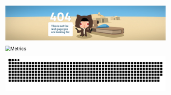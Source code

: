 ![404](https://github.com/Suk0803/imgs/blob/main/404.png)

![Metrics](https://metrics.lecoq.io/Suk0803?template=classic&isocalendar=1&habits=1&people=1&achievements=1&base=header%2C%20activity%2C%20community%2C%20repositories%2C%20metadata&base.indepth=false&base.hireable=false&base.skip=false&isocalendar=false&isocalendar.duration=half-year&habits=false&habits.from=200&habits.days=14&habits.facts=true&habits.charts=false&habits.charts.type=classic&habits.trim=false&habits.languages.limit=8&habits.languages.threshold=0%25&people=false&people.limit=24&people.identicons=false&people.identicons.hide=false&people.size=28&people.types=followers%2C%20following&people.shuffle=false&achievements=false&achievements.threshold=C&achievements.secrets=true&achievements.display=detailed&achievements.limit=0&config.timezone=Asia%2FSeoul)

<picture>
  <source media="(prefers-color-scheme: dark)" srcset="https://raw.githubusercontent.com/suk0803/suk0803/output/github-contribution-grid-snake-dark.svg">
  <source media="(prefers-color-scheme: light)" srcset="https://raw.githubusercontent.com/suk0803/suk0803/output/github-contribution-grid-snake.svg">
  <img alt="github contribution grid snake animation" src="https://raw.githubusercontent.com/suk0803/suk0803/output/github-contribution-grid-snake.svg">
</picture>
